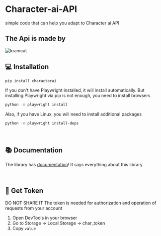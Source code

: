 # Character-ai-API
simple code that can help you adapt to Character ai API

## The Api is made by 
![kramcat](https://img.shields.io/github.com/kramcat)

## 💻 Installation
```bash
pip install characterai
```
If you don't have Playwright installed, it will install automatically. But installing Playwright via pip is not enough, you need to install browsers
```bash
python -m playwright install
```
Also, if you have Linux, you will need to install additional packages
```bash
python -m playwright install-deps
```

 ᅠ 

## 📚 Documentation
The library has [documentation](https://pycai.gitbook.io/welcome/)! It says everything about this library

 ᅠ 

## 🔑 Get Token
DO NOT SHARE IT
The token is needed for authorization and operation of requests from your account
1. Open DevTools in your browser
2. Go to Storage -> Local Storage -> char_token
3. Copy `value`
